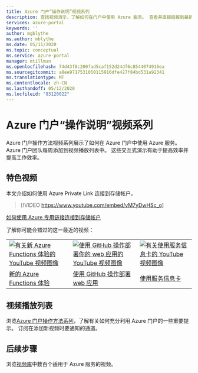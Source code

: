 ```yaml
---
title: Azure 门户“操作说明”视频系列
description: 查找视频演示，了解如何在门户中使用 Azure 服务。 查看并直接链接到最新的操作方法视频。
services: azure-portal
keywords: ''
author: mgblythe
ms.author: mblythe
ms.date: 05/11/2020
ms.topic: conceptual
ms.service: azure-portal
manager: mtillman
ms.openlocfilehash: 74d43f8c200fad5caf152d24df6c8544074916ea
ms.sourcegitcommit: a8ee9717531050115916dfe427f84bd531a92341
ms.translationtype: MT
ms.contentlocale: zh-CN
ms.lasthandoff: 05/12/2020
ms.locfileid: "83120022"
---
```

# <a name="azure-portal-how-to-video-series"></a>Azure 门户“操作说明”视频系列

Azure 门户操作方法视频系列展示了如何在 Azure 门户中使用 Azure 服务。 Azure 门户团队每周添加到视频播放列表中。 这些交互式演示有助于提高效率并提高工作效率。

## <a name="featured-video"></a>特色视频

本文介绍如何使用 Azure Private Link 连接到存储帐户。

> [!VIDEO https://www.youtube.com/embed/vM7yDwHSc_o]

[如何使用 Azure 专用链接连接到存储帐户](https://www.youtube.com/watch?v=vM7yDwHSc_o)

了解你可能会错过的这一最近的视频：

|   |   |   |
| ------| ------ | ------ |
| [![有关新 Azure Functions 体验的 YouTube 视频图像](https://i.ytimg.com/vi/0bdT_9uOqkg/hqdefault.jpg?sqp=-oaymwEYCKgBEF5IVfKriqkDCwgBFQAAiEIYAXAB&rs=AOn4CLAf2gcTSuNBP-DczGeEB7rQLKc4UQ)](http://www.youtube.com/watch?v=0bdT_9uOqkg) | [![使用 GitHub 操作部署你的 web 应用的 YouTube 视频图像](https://i.ytimg.com/vi/b2oyxbSbLPA/hqdefault.jpg?sqp=-oaymwEYCKgBEF5IVfKriqkDCwgBFQAAiEIYAXAB&rs=AOn4CLBUZwS_xaZIkYNakpHFvFIiD8i-Tw)](http://www.youtube.com/watch?v=b2oyxbSbLPA) | [![有关使用服务信息卡的 YouTube 视频图像](https://i.ytimg.com/vi/u00TU531qsQ/hqdefault.jpg?sqp=-oaymwEYCKgBEF5IVfKriqkDCwgBFQAAiEIYAXAB&rs=AOn4CLAiBhmM0tZo_eV_u_JClkx3SXaWFw)](http://www.youtube.com/watch?v=u00TU531qsQ) |
| [新的 Azure Functions 体验](https://www.youtube.com/watch?v=0bdT_9uOqkg) | [使用 GitHub 操作部署 web 应用](https://www.youtube.com/watch?v=b2oyxbSbLPA) | [使用服务信息卡](https://www.youtube.com/watch?v=u00TU531qsQ) |

## <a name="video-playlist"></a>视频播放列表

浏览[Azure 门户操作方法系列](https://www.youtube.com/playlist?list=PLLasX02E8BPBKgXP4oflOL29TtqTzwhxR)，了解有关如何充分利用 Azure 门户的一些重要提示。 订阅在添加新视频时要通知的通道。

## <a name="next-steps"></a>后续步骤

浏览[视频库](https://azure.microsoft.com/resources/videos/index/?tag=microsoft-azure-portal)中数百个适用于 Azure 服务的视频。
